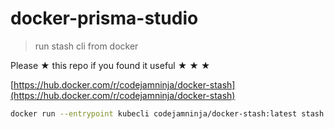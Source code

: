# docker-prisma-studio

> run stash cli from docker

Please ★ this repo if you found it useful ★ ★ ★

[https://hub.docker.com/r/codejamninja/docker-stash](https://hub.docker.com/r/codejamninja/docker-stash)

```sh
docker run --entrypoint kubecli codejamninja/docker-stash:latest stash
```
